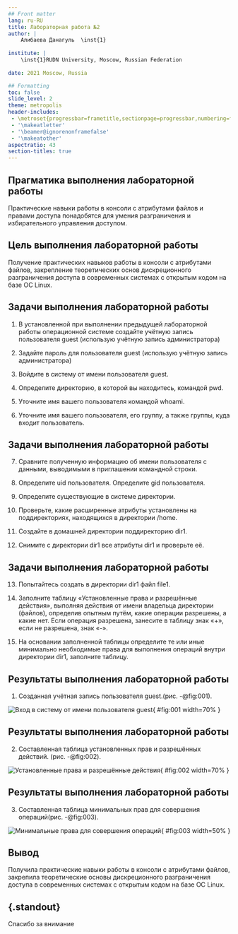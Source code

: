 ```yaml
---
## Front matter
lang: ru-RU
title: Лабораторная работа №2
author: |
	Алибаева Данагуль  \inst{1}
	
institute: |
	\inst{1}RUDN University, Moscow, Russian Federation
	
date: 2021 Moscow, Russia

## Formatting
toc: false
slide_level: 2
theme: metropolis
header-includes: 
 - \metroset{progressbar=frametitle,sectionpage=progressbar,numbering=fraction}
 - '\makeatletter'
 - '\beamer@ignorenonframefalse'
 - '\makeatother'
aspectratio: 43
section-titles: true
---
```




## Прагматика выполнения лабораторной работы

Практические навыки работы в консоли с атрибутами файлов и правами доступа понадобятся для умения разграничения и избирательного управления доступом.



## Цель выполнения лабораторной работы

Получение практических навыков работы в консоли с атрибутами файлов, закрепление теоретических основ дискреционного разграничения доступа в современных системах с открытым кодом на базе ОС Linux.



## Задачи выполнения лабораторной работы

1. В установленной при выполнении предыдущей лабораторной работы операционной системе создайте учётную запись пользователя guest (использую учётную запись администратора)

2. Задайте пароль для пользователя guest (использую учётную запись администратора)

3. Войдите в систему от имени пользователя guest.

4. Определите директорию, в которой вы находитесь, командой pwd.

5. Уточните имя вашего пользователя командой whoami.

6. Уточните имя вашего пользователя, его группу, а также группы, куда входит пользователь.

## Задачи выполнения лабораторной работы

7. Сравните полученную информацию об имени пользователя с данными, выводимыми в приглашении командной строки. 

8. Определите uid пользователя. Определите gid пользователя.

9. Определите существующие в системе директории.

10. Проверьте, какие расширенные атрибуты установлены на поддиректориях, находящихся в директории /home.

11. Создайте в домашней директории поддиректорию dir1.

12. Снимите с директории dir1 все атрибуты dir1 и проверьте её. 


## Задачи выполнения лабораторной работы

13. Попытайтесь создать в директории dir1 файл file1.
 
14. Заполните таблицу «Установленные права и разрешённые действия», выполняя действия от имени владельца директории (файлов), определив опытным путём, какие операции разрешены, а какие нет. Если операция разрешена, занесите в таблицу знак «+», если не разрешена, знак «-».

15. На основании заполненной таблицы определите те или иные минимально необходимые права для выполнения операций внутри директории dir1, заполните таблицу.



## Результаты выполнения лабораторной работы

1. Созданная учётная запись пользователя guest.(рис. -@fig:001). 
 
![Вход в систему от имени пользователя guest](image/ris1_4.png){ #fig:001 width=70% }  

## Результаты выполнения лабораторной работы

2. Составленная таблица установленных прав и разрешённых действий. (рис. -@fig:002). 

![Установленные права и разрешённые действия](image/tabl2_1.png){ #fig:002 width=70% }  

## Результаты выполнения лабораторной работы

3. Составленная таблица минимальных прав для совершения операций(рис. -@fig:003). 

![Минимальные права для совершения операций](image/tabl2_2.png){ #fig:003 width=50% }  


## Вывод

Получила практические навыки работы в консоли с атрибутами файлов, закрепила теоретические основы дискреционного разграничения доступа в современных системах с открытым кодом на базе ОС Linux.






## {.standout}

Спасибо за внимание 
